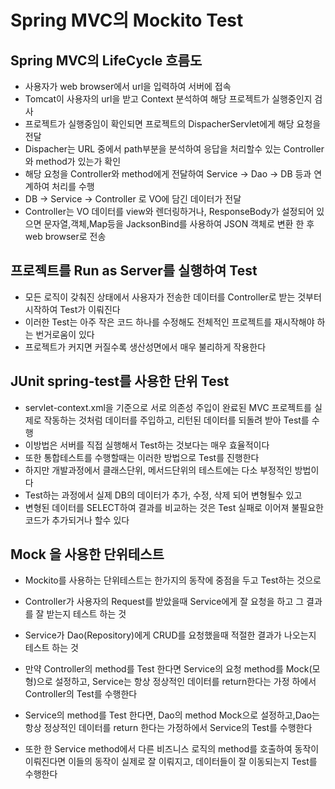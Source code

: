 # Spring MVC의 Mockito Test

## Spring MVC의 LifeCycle 흐름도
* 사용자가 web browser에서 url을 입력하여 서버에 접속
* Tomcat이 사용자의 url을 받고 Context 분석하여 해당 프로젝트가 실행중인지 검사
* 프로젝트가 실행중임이 확인되면 프로젝트의 DispacherServlet에게 해당 요청을 전달
* Dispacher는 URL 중에서 path부분을 분석하여 응답을 처리할수 있는 Controller와 method가 있는가 확인
* 해당 요청을 Controller와 method에게 전달하여 Service -> Dao -> DB 등과 연계하여 처리를 수행
* DB -> Service -> Controller 로 VO에 담긴 데이터가 전달
* Controller는 VO 데이터를 view와 렌더링하거나, ResponseBody가 설정되어 있으면 문자열,객체,Map등을 JacksonBind를  사용하여 JSON 객체로 변환 한 후 web browser로 전송
 
## 프로젝트를 Run as Server를 실행하여 Test
* 모든 로직이 갖춰진 상태에서 사용자가 전송한 데이터를 Controller로 받는 것부터 시작하여
 Test가 이뤄진다
* 이러한 Test는 아주 작은 코드 하나를 수정해도 전체적인 프로젝트를 재시작해야 하는 번거로움이 있다
* 프로젝트가 커지면 커질수록 생산성면에서 매우 불리하게 작용한다
 
## JUnit spring-test를 사용한 단위 Test
* servlet-context.xml을 기준으로 서로 의존성 주입이 완료된 MVC 프로젝트를 실제로 작동하는 것처럼 데이터를 주입하고, 리턴된 데이터를 되돌려 받아 Test를 수행
* 이방법은 서버를 직접 실행해서 Test하는 것보다는 매우 효율적이다
* 또한 통합테스트를 수행할때는 이러한 방법으로 Test를 진행한다
* 하지만 개발과정에서 클래스단위, 메서드단위의 테스트에는 다소 부정적인 방법이다
* Test하는 과정에서 실제 DB의 데이터가 추가, 수정, 삭제 되어 변형될수 있고
* 변형된 데이터를 SELECT하여 결과를 비교하는 것은 Test 실패로 이어져 불필요한 코드가 추가되거나 할수 있다

## Mock 을 사용한 단위테스트
* Mockito를 사용하는 단위테스트는 한가지의 동작에 중점을 두고 Test하는 것으로
* Controller가 사용자의 Request를 받았을때 Service에게 잘 요청을 하고 그 결과를 잘 받는지 테스트 하는 것
* Service가 Dao(Repository)에게 CRUD를 요청했을때 적절한 결과가 나오는지 테스트 하는 것

* 만약 Controller의 method를 Test 한다면 Service의 요청 method를 Mock(모형)으로 설정하고, Service는 항상 정상적인 데이터를 return한다는 가정 하에서 Controller의 Test를 수행한다

* Service의 method를 Test 한다면, Dao의 method Mock으로 설정하고,Dao는 항상 정상적인 데이터를 return 한다는 가정하에서 Service의 Test를 수행한다

* 또한 한 Service method에서 다른 비즈니스 로직의 method를 호출하여 동작이 이뤄진다면 이들의 동작이 실제로 잘 이뤄지고, 데이터들이 잘 이동되는지 Test를 수행한다












